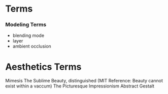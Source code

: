 # Terms
### Modeling Terms
* blending mode
* layer
* ambient occlusion

# Aesthetics Terms
Mimesis
The Sublime
Beauty, distinguished (MIT Reference: Beauty cannot exist within a vaccum)
The Picturesque
Impressionism
Abstract
Gestalt

